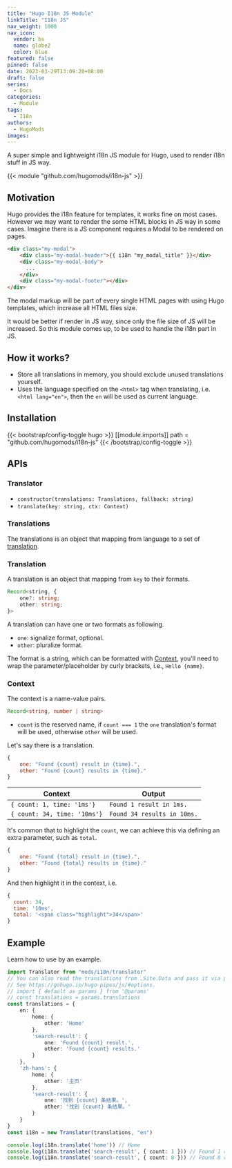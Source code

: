```yaml
---
title: "Hugo I18n JS Module"
linkTitle: "I18n JS"
nav_weight: 1000
nav_icon:
  vendor: bs
  name: globe2
  color: blue
featured: false
pinned: false
date: 2023-03-29T13:09:20+08:00
draft: false
series:
  - Docs
categories:
  - Module
tags:
  - I18n
authors:
  - HugoMods
images:
---
```


A super simple and lightweight i18n JS module for Hugo, used to render i18n stuff in JS way.

<!--more-->

{{< module "github.com/hugomods/i18n-js" >}}

## Motivation

Hugo provides the i18n feature for templates, it works fine on most cases.
However we may want to render the some HTML blocks in JS way in some cases. 
Imagine there is a JS component requires a Modal to be rendered on pages.

```html
<div class="my-modal">
    <div class="my-modal-header">{{ i18n "my_modal_title" }}</div>
    <div class="my-modal-body">
      ...
    </div>
    <div class="my-modal-footer"></div>
</div>
```

The modal markup will be part of every single HTML pages with using Hugo templates, which increase all HTML files size. 

It would be better if render in JS way, since only the file size of JS will be increased. So this module comes up, to be used to handle the i18n part in JS.

## How it works?

- Store all translations in memory, you should exclude unused translations yourself.
- Uses the language specified on the `<html>` tag when translating, i.e. `<html lang="en">`, then the `en` will be used as current language.

## Installation

{{< bootstrap/config-toggle hugo >}}
[[module.imports]]
path = "github.com/hugomods/i18n-js"
{{< /bootstrap/config-toggle >}}

## APIs

### Translator

- `constructor(translations: Translations, fallback: string)`
- `translate(key: string, ctx: Context)`

### Translations

The translations is an object that mapping from language to a set of [translation](#translation).

### Translation

A translation is an object that mapping from `key` to their formats.

```typescript
Record<string, {
    one?: string;
    other: string;
}>
```

A translation can have one or two formats as following.

- `one`: signalize format, optional.
- `other`: pluralize format.

The format is a string, which can be formatted with [Context](#context), you'll need to wrap the parameter/placeholder by curly brackets, i.e., `Hello {name}`.

### Context

The context is a name-value pairs.

```typescript
Record<string, number | string>
```

- `count` is the reserved name, if `count === 1` the `one` translation's format will be used, otherwise `other` will be used.

Let's say there is a translation.

```js
{
    one: "Found {count} result in {time}.",
    other: "Found {count} results in {time}."
}
```

| Context | Output
|---|---|
| `{ count: 1, time: '1ms'}` | `Found 1 result in 1ms.` |
| `{ count: 34, time: '10ms'}` | `Found 34 results in 10ms.` |

It's common that to highlight the `count`, we can achieve this via defining an extra parameter, such as `total`.

```js
{
    one: "Found {total} result in {time}.",
    other: "Found {total} results in {time}."
}
```

And then highlight it in the context, i.e. 

```js
{
  count: 34,
  time: '10ms',
  total: '<span class="highlight">34</span>'
}
```

## Example

Learn how to use by an example.

```typescript
import Translator from "mods/i18n/translator"
// You can also read the translations from .Site.Data and pass it via params.
// See https://gohugo.io/hugo-pipes/js/#options.
// import { default as params } from '@params'
// const translations = params.translations
const translations = {
    en: {
        home: {
            other: 'Home'
        },
        'search-result': {
            one: 'Found {count} result.',
            other: 'Found {count} results.'
        }
    },
    'zh-hans': {
        home: {
            other: '主页'
        },
        'search-result': {
            one: '找到 {count} 条结果。',
            other: '找到 {count} 条结果。'
        }
    }
}
const i18n = new Translator(translations, "en")

console.log(i18n.translate('home')) // Home
console.log(i18n.translate('search-result', { count: 1 })) // Found 1 result.
console.log(i18n.translate('search-result', { count: 8 })) // Found 8 results.
```
